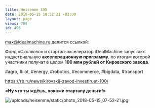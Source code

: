 ```yaml
---
title: Heisenme 495
date: 2018-05-15 10:52:21 +03:00
layout: page
views: 789
id: 495
---
```


max@idealmachine.ru делится ссылкой:

Фонд «Сколково» и стартап-акселератор iDealMachine запускают индустриальную **акселерационную программу**, по итогам которой участники получат в целом **100 млн рублей от Кировского завода**.

#agro, #iiot, #energy, #robotics, #ecommerce, #bigdata, #transport

https://rb.ru/news/kirovskij-zavod-investiruet-100/

__«Ну что ты ждёшь, покажи стартапу деньги!»__



![/uploads/heisenme/static/photo_2018-05-15_07-52-21.jpg](/uploads/heisenme/static/photo_2018-05-15_07-52-21.jpg)
